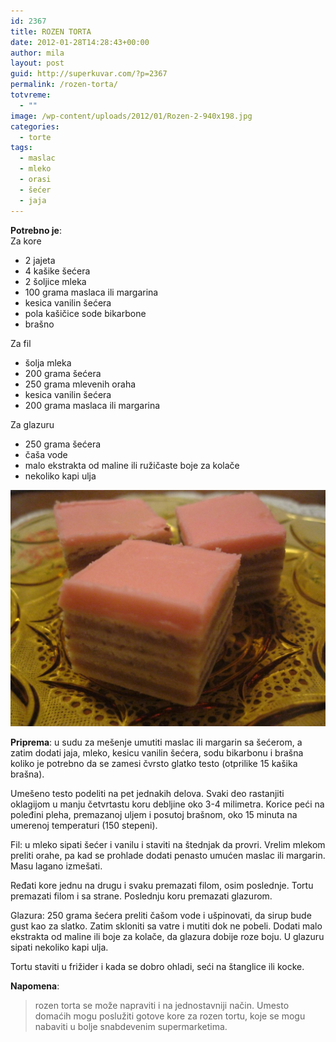 ```yaml
---
id: 2367
title: ROZEN TORTA
date: 2012-01-28T14:28:43+00:00
author: mila
layout: post
guid: http://superkuvar.com/?p=2367
permalink: /rozen-torta/
totvreme:
  - ""
image: /wp-content/uploads/2012/01/Rozen-2-940x198.jpg
categories:
  - torte
tags:
  - maslac
  - mleko
  - orasi
  - šećer
  - jaja
---
```

**Potrebno je**:  
Za kore

  * 2 jajeta
  * 4 kašike šećera
  * 2 šoljice mleka
  * 100 grama maslaca ili margarina
  * kesica vanilin šećera
  * pola kašičice sode bikarbone
  * brašno

Za fil

  * šolja mleka
  * 200 grama šećera
  * 250 grama mlevenih oraha
  * kesica vanilin šećera
  * 200 grama maslaca ili margarina

Za glazuru

  * 250 grama šećera
  * čaša vode
  * malo ekstrakta od maline ili ružičaste boje za kolače
  * nekoliko kapi ulja

![Rozen torta](/wp-content/uploads/2012/01/Rozen-2-1024x768.jpg)

**Priprema**: u sudu za mešenje umutiti maslac ili margarin sa  šećerom, a zatim dodati jaja, mleko, kesicu vanilin šećera, sodu bikarbonu i brašna koliko je potrebno da se zamesi čvrsto glatko testo (otprilike 15 kašika brašna).

Umešeno testo podeliti na pet jednakih delova. Svaki deo rastanjiti oklagijom u manju četvrtastu koru debljine oko 3-4 milimetra. Korice peći na poleđini pleha, premazanoj uljem i posutoj brašnom, oko 15 minuta na umerenoj temperaturi (150 stepeni).

Fil: u mleko sipati šećer i vanilu i staviti na štednjak da provri. Vrelim mlekom preliti orahe, pa kad se prohlade dodati penasto umućen maslac ili margarin. Masu lagano izmešati.

Ređati kore jednu na drugu i svaku premazati filom, osim poslednje. Tortu premazati filom i sa strane. Poslednju koru premazati glazurom.

Glazura: 250 grama šećera preliti čašom vode i ušpinovati, da sirup bude gust kao za slatko. Zatim skloniti sa vatre i mutiti dok ne pobeli. Dodati malo ekstrakta od maline ili boje za kolače, da glazura dobije roze boju. U glazuru sipati nekoliko kapi ulja.

Tortu staviti u frižider i kada se dobro ohladi, seći na štanglice ili kocke.

**Napomena**: 
> rozen torta se može napraviti i na jednostavniji način. Umesto domaćih mogu poslužiti gotove kore za rozen tortu, koje se mogu nabaviti u bolje snabdevenim supermarketima.